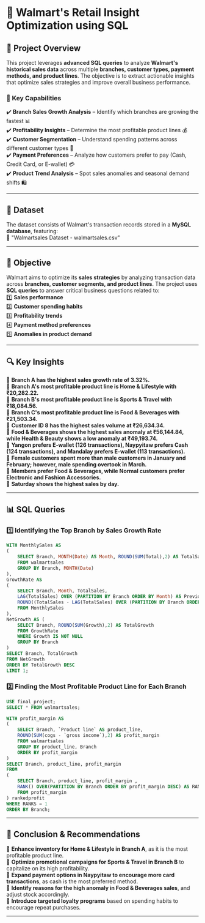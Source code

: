 # 🛒 Walmart's Retail Insight Optimization using SQL  

## 📌 Project Overview  
This project leverages **advanced SQL queries** to analyze **Walmart's historical sales data** across multiple **branches, customer types, payment methods, and product lines**. The objective is to extract actionable insights that optimize sales strategies and improve overall business performance.  

### 🚀 Key Capabilities  
✔️ **Branch Sales Growth Analysis** – Identify which branches are growing the fastest 📊  
✔️ **Profitability Insights** – Determine the most profitable product lines 💰  
✔️ **Customer Segmentation** – Understand spending patterns across different customer types 👥  
✔️ **Payment Preferences** – Analyze how customers prefer to pay (Cash, Credit Card, or E-wallet) 💳  
✔️ **Product Trend Analysis** – Spot sales anomalies and seasonal demand shifts 🛍️  

---  

## 📂 Dataset  
The dataset consists of Walmart's transaction records stored in a **MySQL database**, featuring:  
📌 "Walmartsales Dataset - walmartsales.csv"

---  

## 🎯 Objective  
Walmart aims to optimize its **sales strategies** by analyzing transaction data across **branches, customer segments, and product lines**. The project uses **SQL queries** to answer critical business questions related to:  
1️⃣ **Sales performance**  
2️⃣ **Customer spending habits**  
3️⃣ **Profitability trends**  
4️⃣ **Payment method preferences**  
5️⃣ **Anomalies in product demand**  

---  

## 🔍 Key Insights  
📌 **Branch A has the highest sales growth rate of 3.32%.**  
📌 **Branch A's most profitable product line is Home & Lifestyle with ₹20,282.22.**  
📌 **Branch B's most profitable product line is Sports & Travel with ₹18,084.56.**  
📌 **Branch C's most profitable product line is Food & Beverages with ₹21,503.34.**  
📌 **Customer ID 8 has the highest sales volume at ₹26,634.34.**  
📌 **Food & Beverages shows the highest sales anomaly at ₹56,144.84, while Health & Beauty shows a low anomaly at ₹49,193.74.**  
📌 **Yangon prefers E-wallet (126 transactions), Naypyitaw prefers Cash (124 transactions), and Mandalay prefers E-wallet (113 transactions).**  
📌 **Female customers spent more than male customers in January and February; however, male spending overtook in March.**  
📌 **Members prefer Food & Beverages, while Normal customers prefer Electronic and Fashion Accessories.**  
📌 **Saturday shows the highest sales by day.**  

---  

## 📊 SQL Queries  

### 1️⃣ Identifying the Top Branch by Sales Growth Rate  
```sql
WITH MonthlySales AS 
( 
    SELECT Branch, MONTH(Date) AS Month, ROUND(SUM(Total),2) AS TotalSales 
    FROM walmartsales      
    GROUP BY Branch, MONTH(Date) 
),
GrowthRate AS 
(
    SELECT Branch, Month, TotalSales,        
    LAG(TotalSales) OVER (PARTITION BY Branch ORDER BY Month) AS PreviousSales,  
    ROUND((TotalSales - LAG(TotalSales) OVER (PARTITION BY Branch ORDER BY Month)) / LAG(TotalSales) OVER (PARTITION BY Branch ORDER BY Month) * 100,2) AS Growth       
    FROM MonthlySales 
),
NetGrowth AS (
    SELECT Branch, ROUND(SUM(Growth),2) AS TotalGrowth
    FROM GrowthRate    
    WHERE Growth IS NOT NULL 
    GROUP BY Branch 
)
SELECT Branch, TotalGrowth 
FROM NetGrowth 
ORDER BY TotalGrowth DESC
LIMIT 1;
```  

### 2️⃣ Finding the Most Profitable Product Line for Each Branch  
```sql
USE final_project;
SELECT * FROM walmartsales;

WITH profit_margin AS 
(
    SELECT Branch, `Product line` AS product_line, 
    ROUND(SUM(cogs - `gross income`),2) AS profit_margin
    FROM walmartsales
    GROUP BY product_line, Branch
    ORDER BY profit_margin
)
SELECT Branch, product_line, profit_margin 
FROM 
(
    SELECT Branch, product_line, profit_margin ,
    RANK() OVER(PARTITION BY Branch ORDER BY profit_margin DESC) AS RANKS
    FROM profit_margin
) rankedprofit
WHERE RANKS = 1
ORDER BY Branch;
```  

---  

## 👀 Conclusion & Recommendations  
🔹 **Enhance inventory for Home & Lifestyle in Branch A**, as it is the most profitable product line.  
🔹 **Optimize promotional campaigns for Sports & Travel in Branch B** to capitalize on its high profitability.  
🔹 **Expand payment options in Naypyitaw to encourage more card transactions**, as cash is the most preferred method.  
🔹 **Identify reasons for the high anomaly in Food & Beverages sales**, and adjust stock accordingly.  
🔹 **Introduce targeted loyalty programs** based on spending habits to encourage repeat purchases.  

---  



